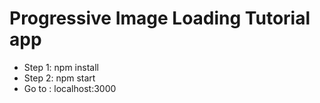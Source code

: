 # Progressive Image Loading Tutorial app

- Step 1: npm install
- Step 2: npm start
- Go to : localhost:3000
